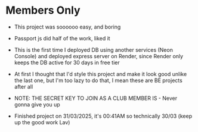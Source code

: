 # Members Only

- This project was soooooo easy, and boring
- Passport js did half of the work, liked it
- This is the first time I deployed DB using another services (Neon Console) and deployed express server on Render, since Render only keeps the DB active for 30 days in free tier
- At first I thought that I'd style this project and make it look good unlike the last one, but I'm too lazy to do that, I mean these are BE projects after all
- NOTE: THE SECRET KEY TO JOIN AS A CLUB MEMBER IS - Never gonna give you up

- Finished project on 31/03/2025, it's 00:41AM so technically 30/03 (keep up the good work Lav)
